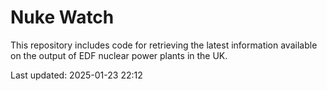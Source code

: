 # Nuke Watch

This repository includes code for retrieving the latest information available on the output of EDF nuclear power plants in the UK.

Last updated: 2025-01-23 22:12